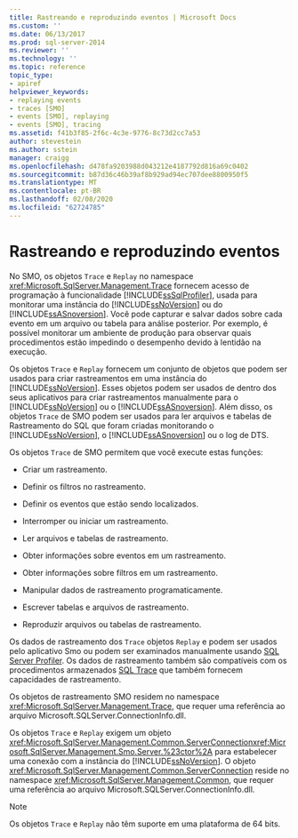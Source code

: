 ```yaml
---
title: Rastreando e reproduzindo eventos | Microsoft Docs
ms.custom: ''
ms.date: 06/13/2017
ms.prod: sql-server-2014
ms.reviewer: ''
ms.technology: ''
ms.topic: reference
topic_type:
- apiref
helpviewer_keywords:
- replaying events
- traces [SMO]
- events [SMO], replaying
- events [SMO], tracing
ms.assetid: f41b3f85-2f6c-4c3e-9776-8c73d2cc7a53
author: stevestein
ms.author: sstein
manager: craigg
ms.openlocfilehash: d478fa9203988d043212e4187792d816a69c0402
ms.sourcegitcommit: b87d36c46b39af8b929ad94ec707dee8800950f5
ms.translationtype: MT
ms.contentlocale: pt-BR
ms.lasthandoff: 02/08/2020
ms.locfileid: "62724785"
---
```

# <a name="tracing-and-replaying-events"></a>Rastreando e reproduzindo eventos
  No SMO, os objetos `Trace` e `Replay` no namespace <xref:Microsoft.SqlServer.Management.Trace> fornecem acesso de programação à funcionalidade [!INCLUDE[ssSqlProfiler](../../../includes/sssqlprofiler-md.md)], usada para monitorar uma instância do [!INCLUDE[ssNoVersion](../../../includes/ssnoversion-md.md)] ou do [!INCLUDE[ssASnoversion](../../../includes/ssasnoversion-md.md)]. Você pode capturar e salvar dados sobre cada evento em um arquivo ou tabela para análise posterior. Por exemplo, é possível monitorar um ambiente de produção para observar quais procedimentos estão impedindo o desempenho devido à lentidão na execução.  
  
 Os objetos `Trace` e `Replay` fornecem um conjunto de objetos que podem ser usados para criar rastreamentos em uma instância do [!INCLUDE[ssNoVersion](../../../includes/ssnoversion-md.md)]. Esses objetos podem ser usados de dentro dos seus aplicativos para criar rastreamentos manualmente para o [!INCLUDE[ssNoVersion](../../../includes/ssnoversion-md.md)] ou o [!INCLUDE[ssASnoversion](../../../includes/ssasnoversion-md.md)]. Além disso, os objetos `Trace` de SMO podem ser usados para ler arquivos e tabelas de Rastreamento do SQL que foram criadas monitorando o [!INCLUDE[ssNoVersion](../../../includes/ssnoversion-md.md)], o [!INCLUDE[ssASnoversion](../../../includes/ssasnoversion-md.md)] ou o log de DTS.  
  
 Os objetos `Trace` de SMO permitem que você execute estas funções:  
  
-   Criar um rastreamento.  
  
-   Definir os filtros no rastreamento.  
  
-   Definir os eventos que estão sendo localizados.  
  
-   Interromper ou iniciar um rastreamento.  
  
-   Ler arquivos e tabelas de rastreamento.  
  
-   Obter informações sobre eventos em um rastreamento.  
  
-   Obter informações sobre filtros em um rastreamento.  
  
-   Manipular dados de rastreamento programaticamente.  
  
-   Escrever tabelas e arquivos de rastreamento.  
  
-   Reproduzir arquivos ou tabelas de rastreamento.  
  
 Os dados de rastreamento dos `Trace` objetos `Replay` e podem ser usados pelo aplicativo Smo ou podem ser examinados manualmente usando [SQL Server Profiler](../../../tools/sql-server-profiler/sql-server-profiler.md). Os dados de rastreamento também são compatíveis com os procedimentos armazenados [SQL Trace](../../sql-trace/sql-trace.md) que também fornecem capacidades de rastreamento.  
  
 Os objetos de rastreamento SMO residem no namespace <xref:Microsoft.SqlServer.Management.Trace>, que requer uma referência ao arquivo Microsoft.SQLServer.ConnectionInfo.dll.  
  
 Os objetos `Trace` e `Replay` exigem um objeto <xref:Microsoft.SqlServer.Management.Common.ServerConnection><xref:Microsoft.SqlServer.Management.Smo.Server.%23ctor%2A> para estabelecer uma conexão com a instância do [!INCLUDE[ssNoVersion](../../../includes/ssnoversion-md.md)]. O objeto <xref:Microsoft.SqlServer.Management.Common.ServerConnection> reside no namespace <xref:Microsoft.SqlServer.Management.Common>, que requer uma referência ao arquivo Microsoft.SQLServer.ConnectionInfo.dll.  
  
> [!NOTE]  
>  Os objetos `Trace` e `Replay` não têm suporte em uma plataforma de 64 bits.  
  
  
